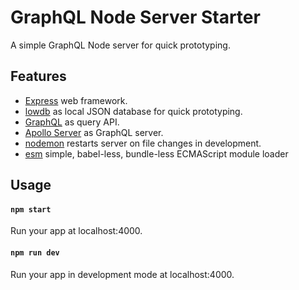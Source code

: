 # GraphQL Node Server Starter

A simple GraphQL Node server for quick prototyping.

## Features

- [Express](https://expressjs.com/) web framework.
- [lowdb](https://github.com/typicode/lowdb) as local JSON database for quick prototyping.
- [GraphQL](https://graphql.org/) as query API.
- [Apollo Server](https://www.apollographql.com/server/) as GraphQL server.
- [nodemon](https://github.com/remy/nodemon) restarts server on file changes in development.
- [esm](https://www.npmjs.com/package/esm) simple, babel-less, bundle-less ECMAScript module loader

## Usage

#### `npm start`

Run your app at localhost:4000.

#### `npm run dev`

Run your app in development mode at localhost:4000.
